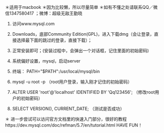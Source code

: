 ＊适用于macbook
＊因为比较懒，所以尽量简单
＊如有不懂之处请联系QQ／微信1347580417 ；微博：超级无敌王勤晓

1. 访问www.mysql.com

2. Downloads，底部Community Edition(GPL)，进入下载dmg（会让登录，直接选择最下面的跳过的登录，直接下载）；

3. 正常安装即可；(安装过程中，会弹出一个对话框，记住里面的初始密码)

4. 系统偏好设置，mysql，启动server

5. 终端：
PATH="$PATH":/usr/local/mysql/bin

6. mysql -u root -p     （root用户登录，输入刚才记住的初始密码）

7. ALTER USER 'root'@'localhost' IDENTIFIED BY 'Qq123456';   （修改root用户的初始密码）

8. SELECT VERSION(), CURRENT_DATE;    （测试是否成功）

＊ 进一步尝试可以访问官方文档里的快速入门部分，很好的教程https://dev.mysql.com/doc/refman/5.7/en/tutorial.html
HAVE FUN！
